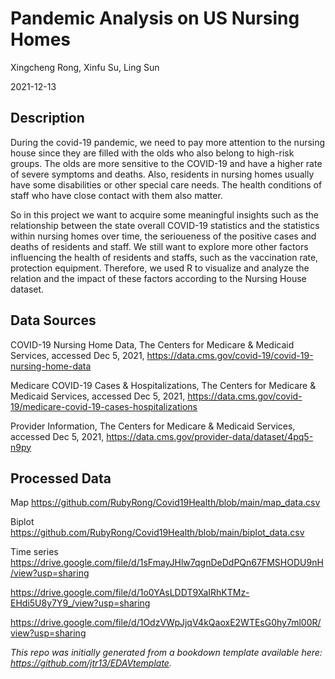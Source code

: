 # Pandemic Analysis on US Nursing Homes

Xingcheng Rong, Xinfu Su, Ling Sun

2021-12-13

## Description

During the covid-19 pandemic, we need to pay more attention to the nursing house since they are filled with the olds who also belong to high-risk groups. The olds are more sensitive to the COVID-19 and have a higher rate of severe symptoms and deaths. Also, residents in nursing homes usually have some disabilities or other special care needs. The health conditions of staff who have close contact with them also matter.

So in this project we want to acquire some meaningful insights such as the relationship between the state overall COVID-19 statistics and the statistics within nursing homes over time, the serioueness of the positive cases and deaths of residents and staff. We still want to explore more other factors influencing the health of residents and staffs, such as the vaccination rate, protection equipment. Therefore, we used R to visualize and analyze the relation and the impact of these factors according to the Nursing House dataset.

## Data Sources

COVID-19 Nursing Home Data, The Centers for Medicare & Medicaid Services, accessed Dec 5, 2021, https://data.cms.gov/covid-19/covid-19-nursing-home-data

Medicare COVID-19 Cases & Hospitalizations, The Centers for Medicare & Medicaid Services, accessed Dec 5, 2021, https://data.cms.gov/covid-19/medicare-covid-19-cases-hospitalizations

Provider Information, The Centers for Medicare & Medicaid Services, accessed Dec 5, 2021, https://data.cms.gov/provider-data/dataset/4pq5-n9py

## Processed Data
Map
https://github.com/RubyRong/Covid19Health/blob/main/map_data.csv

Biplot
https://github.com/RubyRong/Covid19Health/blob/main/biplot_data.csv

Time series
https://drive.google.com/file/d/1sFmayJHlw7qgnDeDdPQn67FMSHODU9nH/view?usp=sharing

https://drive.google.com/file/d/1o0YAsLDDT9XaIRhKTMz-EHdi5U8y7Y9_/view?usp=sharing

https://drive.google.com/file/d/1OdzVWpJjqV4kQaoxE2WTEsG0hy7ml00R/view?usp=sharing



*This repo was initially generated from a bookdown template available here: https://github.com/jtr13/EDAVtemplate.*	



